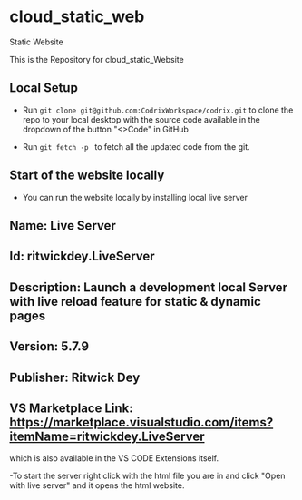 # cloud_static_web
   Static Website

  This is the Repository for cloud_static_Website

## Local Setup

- Run `git clone git@github.com:CodrixWorkspace/codrix.git` to clone the repo to your local desktop with the source code available in the dropdown of the button "<>Code" in GitHub

- Run `git fetch -p ` to fetch all the updated code from the git.

## Start of the website locally
 
- You can run the website locally by installing local live server 
## Name: Live Server
## Id: ritwickdey.LiveServer
## Description: Launch a development local Server with live reload feature for static & dynamic pages
## Version: 5.7.9
## Publisher: Ritwick Dey
## VS Marketplace Link: https://marketplace.visualstudio.com/items?itemName=ritwickdey.LiveServer

 which is also  available in the VS CODE Extensions itself.


-To start the server right click with the html file you are in and click "Open with live server" and it opens 
 the html website.
